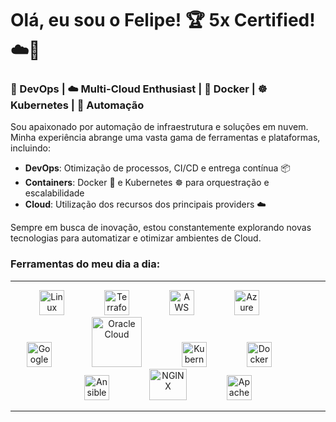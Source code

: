
# Olá, eu sou o Felipe! 🏆 5x Certified! ☁️🏅

### 🔄 DevOps | ☁️ Multi-Cloud Enthusiast | 🐳 Docker | ☸️ Kubernetes | 🤖 Automação

Sou apaixonado por automação de infraestrutura e soluções em nuvem. Minha experiência abrange uma vasta gama de ferramentas e plataformas, incluindo:

- **DevOps**: Otimização de processos, CI/CD e entrega contínua 📦
- **Containers**: Docker 🐳 e Kubernetes ☸️ para orquestração e escalabilidade
- **Cloud**: Utilização dos recursos dos principais providers ☁️
  
    
Sempre em busca de inovação, estou constantemente explorando novas tecnologias para automatizar e otimizar ambientes de Cloud.

### Ferramentas do meu dia a dia:
---
<p align="center"> <img src="https://cdn.jsdelivr.net/gh/devicons/devicon/icons/linux/linux-original.svg" alt="Linux" width="40" height="40" style="margin-right: 60px;"/> <img src="https://cdn.jsdelivr.net/gh/devicons/devicon/icons/terraform/terraform-original.svg" alt="Terraform" width="40" height="40" style="margin-right: 60px;"/> <img src="https://cdn.jsdelivr.net/gh/devicons/devicon/icons/amazonwebservices/amazonwebservices-original-wordmark.svg" alt="AWS" width="40" height="40" style="margin-right: 60px;"/> <img src="https://cdn.jsdelivr.net/gh/devicons/devicon/icons/azure/azure-original.svg" alt="Azure" width="40" height="40" style="margin-right: 60px;"/> <img src="https://cdn.jsdelivr.net/gh/devicons/devicon/icons/googlecloud/googlecloud-original.svg" alt="Google Cloud" width="40" height="40" style="margin-right: 60px;"/> <img src="https://cdn.jsdelivr.net/gh/devicons/devicon/icons/oracle/oracle-original.svg" alt="Oracle Cloud" width="80" height="80" style="margin-right: 60px;"/> <img src="https://cdn.jsdelivr.net/gh/devicons/devicon/icons/kubernetes/kubernetes-plain.svg" alt="Kubernetes" width="40" height="40" style="margin-right: 60px;"/> <img src="https://cdn.jsdelivr.net/gh/devicons/devicon/icons/docker/docker-original.svg" alt="Docker" width="40" height="40" style="margin-right: 60px;"/> <img 
src="https://cdn.jsdelivr.net/gh/devicons/devicon/icons/ansible/ansible-original.svg" alt="Ansible" width="40" height="40" style="margin-right: 60px;"/> <img 
src="https://cdn.jsdelivr.net/gh/devicons/devicon/icons/nginx/nginx-original.svg" alt="NGINX" width="60" height="50" style="margin-right: 60px;"/> <img 
src="https://cdn.jsdelivr.net/gh/devicons/devicon/icons/apache/apache-original.svg" alt="Apache" width="40" height="40"/> </p>

---

